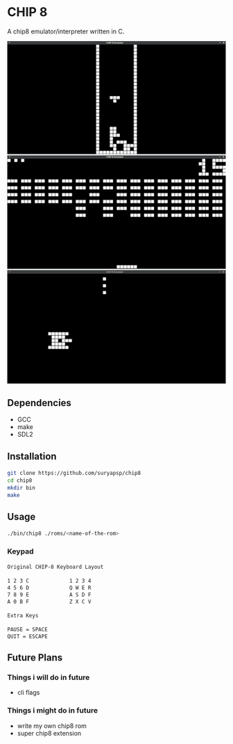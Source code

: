 # CHIP 8
A chip8 emulator/interpreter written in C.

![Tetris](screenshots/tetris.png)
![Breakout](screenshots/breakout.png)
![Tank](screenshots/tank.png)

## Dependencies
- GCC
- make
- SDL2

## Installation
```bash
git clone https://github.com/suryapsp/chip8
cd chip8
mkdir bin
make
```
<!-- - use ```make debug``` instead of make for debug output -->

## Usage
```bash
./bin/chip8 ./roms/<name-of-the-rom>
```

### Keypad
```
Original CHIP-8 Keyboard Layout

1 2 3 C 			1 2 3 4
4 5 6 D				Q W E R
7 8 9 E				A S D F
A 0 B F				Z X C V

Extra Keys

PAUSE = SPACE
QUIT = ESCAPE
```

## Future Plans

### Things i will do in future 
- cli flags

### Things i might do in future
- write my own chip8 rom
- super chip8 extension


